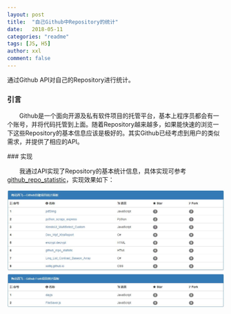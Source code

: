 ```yaml
---
layout: post
title:  "自己Github中Repository的统计"
date:   2018-05-11
categories: "readme"
tags: [JS, H5]
author: xxl
comment: false
---
```

通过Github API对自己的Repository进行统计。
### 引言
<p style="text-indent: 2em">Github是一个面向开源及私有软件项目的托管平台，基本上程序员都会有一个账号，并将代码托管到上面。随着Repository越来越多，如果能快速的浏览一下这些Repository的基本信息应该是极好的。其实Github已经考虑到用户的类似需求，并提供了相应的API。</p>
### 实现
<p style="text-indent: 2em">我通过API实现了Repository的基本统计信息，具体实现可参考<a href="https://github.com/xxlllq/github_repo_statistic" target="_blank">github_repo_statistic</a>，实现效果如下：</p>
<div style="text-align:center"><img height="auto" src="/assets/images/post/2018/2018-05-11-github_repo_statistic/static.jpg"/></div>

 